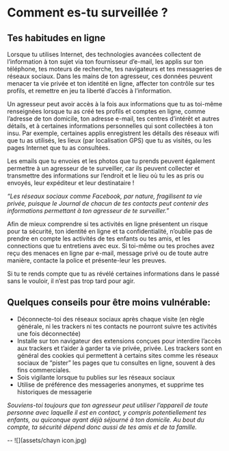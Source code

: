 # Comment es-tu surveillée ?


## Tes habitudes en ligne

Lorsque tu utilises Internet, des technologies avancées collectent de l’information à ton sujet via ton fournisseur d’e-mail, les applis sur ton téléphone, tes moteurs de recherche, tes navigateurs et tes messageries de réseaux sociaux. Dans les mains de ton agresseur, ces données peuvent menacer ta vie privée et ton identité en ligne, affecter ton contrôle sur tes profils,  et remettre en jeu ta liberté d’accès à l’information.


Un agresseur peut avoir accès à la fois aux informations que tu as toi-même renseignées lorsque tu as créé tes profils et comptes en ligne, comme l’adresse de ton domicile, ton adresse e-mail, tes centres d’intérêt et autres détails, et à certaines informations personnelles qui sont collectées  à ton insu. Par exemple, certaines applis enregistrent les détails des réseaux wifi que tu as utilisés, les lieux (par localisation GPS) que tu as visités, ou les pages Internet que tu as consultées.



Les emails que tu envoies et les photos que tu prends peuvent également permettre à un agresseur de te surveiller, car ils peuvent collecter et transmettre des informations sur l’endroit et le lieu où tu les as pris ou envoyés, leur expéditeur et leur destinataire !

_“Les réseaux sociaux comme Facebook, par nature, fragilisent ta vie privée, puisque le Journal de chacun de tes contacts peut contenir des informations permettant à ton agresseur de te surveiller.”_

Afin de mieux comprendre si tes activités en ligne présentent un risque pour ta sécurité, ton identité en ligne et ta confidentialité, n’oublie pas de prendre en compte les activités de tes enfants ou tes amis, et les connections que tu entretiens avec eux. Si toi-même ou tes proches  avez reçu des menaces en ligne par e-mail, message privé ou de toute autre manière, contacte la police et présente-leur les preuves.

Si tu te rends compte que tu as révélé certaines informations dans le passé sans le vouloir, il n’est pas trop tard pour agir.



## Quelques conseils pour être moins vulnérable:

* Déconnecte-toi des réseaux sociaux après chaque visite (en règle générale, ni les trackers ni tes contacts ne pourront suivre tes activités une fois déconnectée) 
* Installe sur ton navigateur des extensions conçues pour interdire l’accès aux trackers et t’aider à garder ta vie privée, privée. Les trackers sont en général des cookies qui permettent à certains sites comme les réseaux sociaux de “pister” les pages que tu consultes en ligne, souvent à des fins commerciales.
* Sois vigilante lorsque tu publies sur les réseaux sociaux
* Utilise de préférence des messageries anonymes, et supprime tes historiques de messagerie 


_Souviens-toi toujours que ton agresseur peut utiliser l’appareil de toute personne avec laquelle il est en contact, y compris potentiellement tes enfants, ou quiconque ayant déjà séjourné à ton domicile.  Au bout du compte, ta sécurité dépend donc aussi de tes amis et de ta famille._

--
![](assets/chayn icon.jpg)